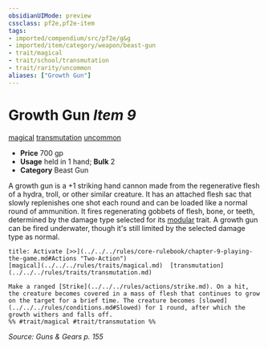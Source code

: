 ```yaml
---
obsidianUIMode: preview
cssclass: pf2e,pf2e-item
tags:
- imported/compendium/src/pf2e/g&g
- imported/item/category/weapon/beast-gun
- trait/magical
- trait/school/transmutation
- trait/rarity/uncommon
aliases: ["Growth Gun"]
---
```

# Growth Gun *Item 9*  
[magical](magical.md)  [transmutation](transmutation.md)  [uncommon](uncommon.md)  

- **Price** 700 gp
- **Usage** held in 1 hand; **Bulk** 2
- **Category** Beast Gun

A growth gun is a +1 striking hand cannon made from the regenerative flesh of a hydra, troll, or other similar creature. It has an attached flesh sac that slowly replenishes one shot each round and can be loaded like a normal round of ammunition. It fires regenerating gobbets of flesh, bone, or teeth, determined by the damage type selected for its [modular](modular-logm.md) trait. A growth gun can be fired underwater, though it's still limited by the selected damage type as normal.

```ad-embed-ability
title: Activate [>>](../../../rules/core-rulebook/chapter-9-playing-the-game.md#Actions "Two-Action")
[magical](../../../rules/traits/magical.md)  [transmutation](../../../rules/traits/transmutation.md)  

Make a ranged [Strike](../../../rules/actions/strike.md). On a hit, the creature becomes covered in a mass of flesh that continues to grow on the target for a brief time. The creature becomes [slowed](../../../rules/conditions.md#Slowed) for 1 round, after which the growth withers and falls off.  
%% #trait/magical #trait/transmutation %%
```

*Source: Guns & Gears p. 155*
